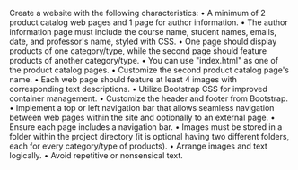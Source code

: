 Create a website with the following characteristics:
• A minimum of 2 product catalog web pages and 1 page for author information.
• The author information page must include the course name, student names, emails, date, and
professor's name, styled with CSS.
• One page should display products of one category/type, while the second page should feature
products of another category/type.
• You can use "index.html" as one of the product catalog pages.
• Customize the second product catalog page's name.
• Each web page should feature at least 4 images with corresponding text descriptions.
• Utilize Bootstrap CSS for improved container management.
• Customize the header and footer from Bootstrap.
• Implement a top or left navigation bar that allows seamless navigation between web pages within
the site and optionally to an external page.
• Ensure each page includes a navigation bar.
• Images must be stored in a folder within the project directory (it is optional having two different
folders, each for every category/type of products).
• Arrange images and text logically.
• Avoid repetitive or nonsensical text.
